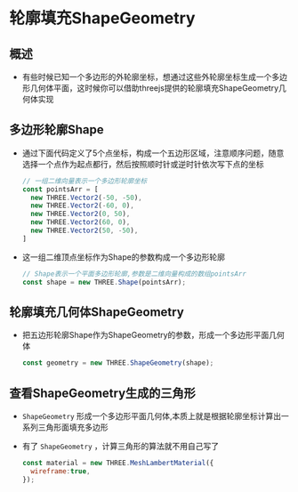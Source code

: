 # 轮廓填充ShapeGeometry

## 概述

+ 有些时候已知一个多边形的外轮廓坐标，想通过这些外轮廓坐标生成一个多边形几何体平面，这时候你可以借助threejs提供的轮廓填充ShapeGeometry几何体实现

## 多边形轮廓Shape

+ 通过下面代码定义了5个点坐标，构成一个五边形区域，注意顺序问题，随意选择一个点作为起点都行，然后按照顺时针或逆时针依次写下点的坐标

  ```js
  // 一组二维向量表示一个多边形轮廓坐标
  const pointsArr = [
    new THREE.Vector2(-50, -50),
    new THREE.Vector2(-60, 0),
    new THREE.Vector2(0, 50),
    new THREE.Vector2(60, 0),
    new THREE.Vector2(50, -50),
  ]
  ```

+ 这一组二维顶点坐标作为Shape的参数构成一个多边形轮廓

  ```js
  // Shape表示一个平面多边形轮廓,参数是二维向量构成的数组pointsArr
  const shape = new THREE.Shape(pointsArr);
  ```

## 轮廓填充几何体ShapeGeometry

+ 把五边形轮廓Shape作为ShapeGeometry的参数，形成一个多边形平面几何体

  ```js
  const geometry = new THREE.ShapeGeometry(shape);
  ```

## 查看ShapeGeometry生成的三角形

+ `ShapeGeometry` 形成一个多边形平面几何体,本质上就是根据轮廓坐标计算出一系列三角形面填充多边形
+ 有了 `ShapeGeometry` ，计算三角形的算法就不用自己写了

  ```js
  const material = new THREE.MeshLambertMaterial({
    wireframe:true,
  });
  ```
